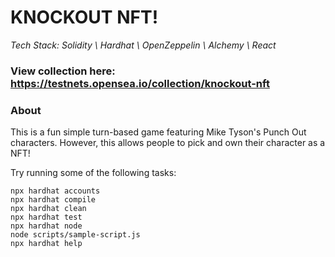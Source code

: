# KNOCKOUT NFT!
*Tech Stack: Solidity \\ Hardhat \\ OpenZeppelin \\  Alchemy \\ React*
### View collection here: https://testnets.opensea.io/collection/knockout-nft

### About
This is a fun simple turn-based game featuring Mike Tyson's Punch Out characters. However, this allows people to pick and own their character as a NFT!


Try running some of the following tasks:

```shell
npx hardhat accounts
npx hardhat compile
npx hardhat clean
npx hardhat test
npx hardhat node
node scripts/sample-script.js
npx hardhat help
```

